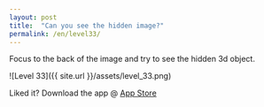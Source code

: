 ```yaml
---
layout: post
title:  "Can you see the hidden image?"
permalink: /en/level33/
---
```

Focus to the back of the image and try to see the hidden 3d object.

![Level 33]({{ site.url }}/assets/level_33.png)

Liked it? Download the app @ [App Store][app_store] 

[app_store]: http://appstore.com